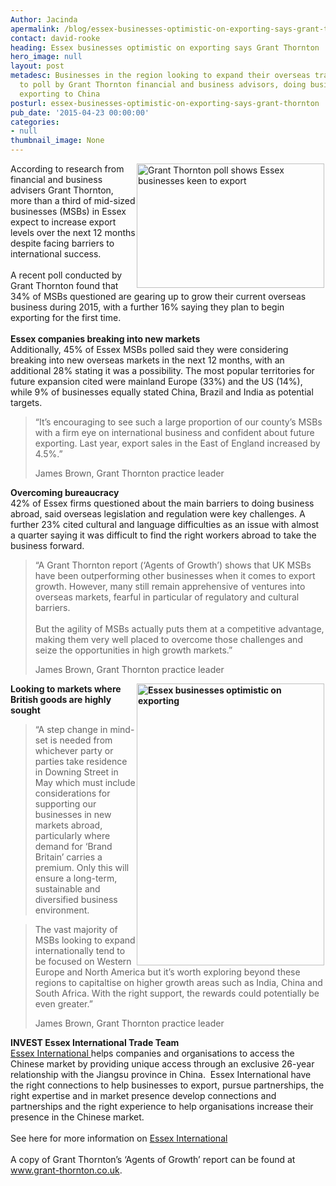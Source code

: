 ```yaml
---
Author: Jacinda
apermalink: /blog/essex-businesses-optimistic-on-exporting-says-grant-thornton
contact: david-rooke
heading: Essex businesses optimistic on exporting says Grant Thornton
hero_image: null
layout: post
metadesc: Businesses in the region looking to expand their overseas trade according
  to poll by Grant Thornton financial and business advisors, doing business with China,
  exporting to China
posturl: essex-businesses-optimistic-on-exporting-says-grant-thornton
pub_date: '2015-04-23 00:00:00'
categories:
- null
thumbnail_image: None
---
```


<p><img alt='Grant Thornton poll shows Essex businesses keen to export' src='//clarity-strategies.github.io/ie-uploads/uploads/blog/rsz_grant-thornton-sign-300.jpg' style='float:right; height:199px; margin-left:2px; margin-right:2px; width:300px'/></p><p>According to research from financial and business advisers Grant Thornton, more than a third of mid-sized businesses (MSBs) in Essex expect to increase export levels over the next 12 months despite facing barriers to international success.<br/><br/>A recent poll conducted by Grant Thornton found that 34% of MSBs questioned are gearing up to grow their current overseas business during 2015, with a further 16% saying they plan to begin exporting for the first time. <br/><br/><strong>Essex companies breaking into new markets</strong><br/>Additionally, 45% of Essex MSBs polled said they were considering breaking into new overseas markets in the next 12 months, with an additional 28% stating it was a possibility. The most popular territories for future expansion cited were mainland Europe (33%) and the US (14%), while 9% of businesses equally stated China, Brazil and India as potential targets.</p><blockquote><p>“It’s encouraging to see such a large proportion of our county’s MSBs with a firm eye on international business and confident about future exporting. Last year, export sales in the East of England increased by 4.5%.”</p><p>James Brown, Grant Thornton practice leader</p></blockquote><p><strong>Overcoming bureaucracy</strong><br/>42% of Essex firms questioned about the main barriers to doing business abroad, said overseas legislation and regulation were key challenges. A further 23% cited cultural and language difficulties as an issue with almost a quarter saying it was difficult to find the right workers abroad to take the business forward.</p><blockquote><p>“A Grant Thornton report (‘Agents of Growth’) shows that UK MSBs have been outperforming other businesses when it comes to export growth. However, many still remain apprehensive of ventures into overseas markets, fearful in particular of regulatory and cultural barriers.<br/><br/>But the agility of MSBs actually puts them at a competitive advantage, making them very well placed to overcome those challenges and seize the opportunities in high growth markets.”</p><p>James Brown, Grant Thornton practice leader</p></blockquote><p><strong><img alt='Essex businesses optimistic on exporting ' src='//clarity-strategies.github.io/ie-uploads/uploads/blog/James_brown_300.jpg' style='float:right; height:451px; margin-left:2px; margin-right:2px; width:300px'/>Looking to markets where British goods are highly sought</strong></p><blockquote><p>“A step change in mind-set is needed from whichever party or parties take residence in Downing Street in May which must include considerations for supporting our businesses in new markets abroad, particularly where demand for ‘Brand Britain’ carries a premium. Only this will ensure a long-term, sustainable and diversified business environment.</p></blockquote><blockquote><p>The vast majority of MSBs looking to expand internationally tend to be focused on Western Europe and North America but it’s worth exploring beyond these regions to capitaltise on higher growth areas such as India, China and South Africa. With the right support, the rewards could potentially be even greater.”</p><p>James Brown, Grant Thornton practice leader</p></blockquote><p><strong>INVEST Essex International Trade Team</strong><br/><a href='http://www.investessex.co.uk/services/reach-international-markets' target='_blank'>Essex International </a>helps companies and organisations to access the Chinese market by providing unique access through an exclusive 26-year relationship with the Jiangsu province in China.  Essex International have the right connections to help businesses to export, pursue partnerships, the right expertise and in market presence develop connections and partnerships and the right experience to help organisations increase their presence in the Chinese market. <br/><br/>See here for more information on <a href='http://www.investessex.co.uk/services/reach-international-markets' target='_blank'>Essex International</a><br/><br/>A copy of Grant Thornton’s ‘Agents of Growth’ report can be found at <a href='http://www.grant-thornton.co.uk' target='_blank'>www.grant-thornton.co.uk</a>.</p>